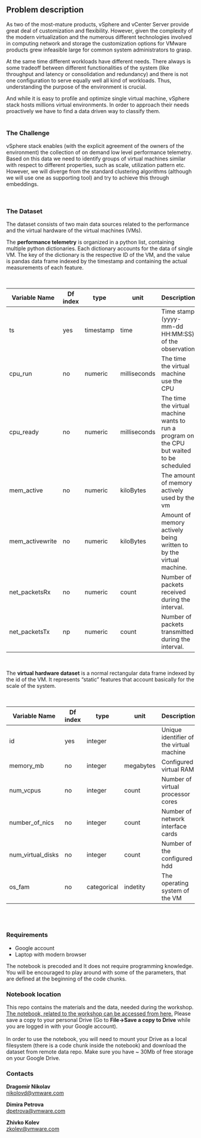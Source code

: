 ## Problem description

As two of the most-mature products, vSphere and vCenter Server provide great deal of customization and flexibility. However, given the complexity of the modern virtualization and the numerous different technologies involved in computing network and storage the customization options for VMware products grew infeasible large for common system administrators to grasp.

At the same time different workloads have different needs. There always is some tradeoff between different functionalities of the system (like throughput and latency or  consolidation and redundancy) and there is not one configuration to serve equally well all kind of workloads. Thus, understanding the purpose of the environment is crucial. 

And while it is easy to profile and optimize single virtual machine, vSphere stack hosts millions virtual environments. In order to approach their needs proactively we have to find a data driven way to classify them.  
</br> 

### The Challenge 

vSphere stack enables (with the explicit agreement of the owners of the environment) the collection of on demand low level performance telemetry. Based on this data we need to identify groups of virtual machines similar with respect to different properties, such as scale, utilization pattern etc. However, we will diverge from the standard clustering algorithms (although we will use one as supporting tool) and try to achieve this through embeddings.  

</br>  

### The Dataset 

The dataset consists of two main data sources related to the performance and the virtual hardware of the virtual machines (VMs).

The **performance telemetry** is organized in a python list, containing multiple python dictionaries. Each dictionary accounts for the data of single VM. The key of the dictionary is the respective ID of the VM, and the value is pandas data frame indexed by the timestamp and containing the actual measurements of each feature.  

</br>

Variable Name |Df index| type|unit | Description|
--- | --- |--- | --- |---
ts  |yes|timestamp|time|Time stamp (yyyy-mm-dd HH:MM:SS) of the observation|
cpu_run  |no|numeric|milliseconds|The time the virtual machine use the CPU|
cpu_ready|no|numeric|milliseconds|The time the virtual machine wants to run a program on the CPU but waited to be scheduled|
mem_active|no|numeric|kiloBytes|The amount of memory actively used by the vm|
mem_activewrite|no|numeric|kiloBytes|Amount of memory actively being written to by the virtual machine.|
net_packetsRx|no|numeric|count|Number of packets received during the interval.|
net_packetsTx|np|numeric|count|Number of packets transmitted during the interval.|

</br> 

The **virtual hardware dataset** is a normal rectangular data frame indexed by the id of the VM. It represents “static” features that account basically for the scale of the system.  

</br>  
  

Variable Name |Df index| type|unit | Description|
--- | --- |--- | --- |---
id  |yes|integer| |Unique identifier of the virtual machine |
memory_mb|no|integer|megabytes|Configured virtual RAM|
num_vcpus|no|integer|count|Number of virtual processor cores|
number_of_nics|no|integer|count|Number of network interface cards|
num_virtual_disks|no|integer|count|Number of the configured hdd|
os_fam|no|categorical|indetity|The operating system of the VM|

</br></br>

### Requirements  
*  Google account
*  Laptop with modern browser

The notebook is precoded and It does not require programming knowledge. You will be encouraged to play around with some of the parameters, that are defined at the beginning of the code chunks.  

### Notebook location 
This repo contains the materials and the data, needed during the workshop. [The notebook, related to the workshop can be accessed from here.](https://drive.google.com/open?id=1mKx2sAdSNuslQtUsRqREsWPiGuBODtEe)  Please save a copy to your personal Drive (Go to **File->Save a copy to Drive** while you are logged in with your Google account).
</br>  
In order to use the notebook, you will need to mount your Drive as a local filesystem (there is a code chunk inside the notebook) and download the dataset from remote data repo. Make sure you have ~ 30Mb of free storage on your Google Drive.  

### Contacts  

**Dragomir Nikolav**  
nikolovd@vmware.com

**Dimira Petrova**  
dpetrova@vmware.com

**Zhivko Kolev**  
zkolev@vmware.com
